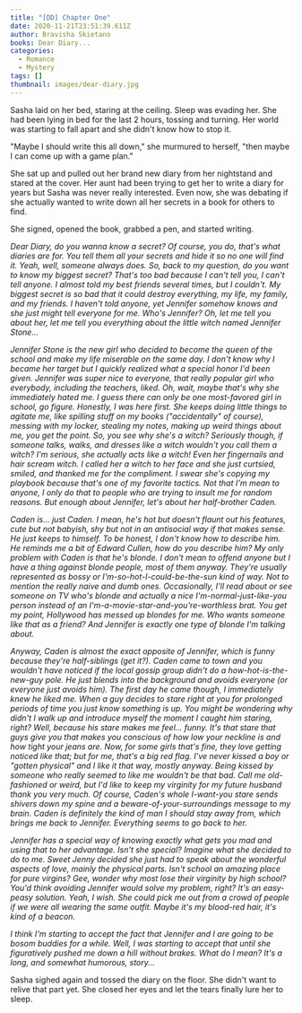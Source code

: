 ```yaml
---
title: "[DD] Chapter One"
date: 2020-11-21T23:51:39.611Z
author: Bravisha Skietano
books: Dear Diary...
categories:
  - Romance
  - Mystery
tags: []
thumbnail: images/dear-diary.jpg
---
```

Sasha laid on her bed, staring at the ceiling. Sleep was evading her. She had been lying in bed for the last 2 hours, tossing and turning. Her world was starting to fall apart and she didn't know how to stop it.

"Maybe I should write this all down," she murmured to herself, "then maybe I can come up with a game plan."

She sat up and pulled out her brand new diary from her nightstand and stared at the cover. Her aunt had been trying to get her to write a diary for years but Sasha was never really interested. Even now, she was debating if she actually wanted to write down all her secrets in a book for others to find.

She signed, opened the book, grabbed a pen, and started writing.

*Dear Diary, do you wanna know a secret? Of course, you do, that's what diaries are for. You tell them all your secrets and hide it so no one will find it. Yeah, well, someone always does. So, back to my question, do you want to know my biggest secret? That's too bad because I can't tell you, I can't tell anyone. I almost told my best friends several times, but I couldn't. My biggest secret is so bad that it could destroy everything, my life, my family, and my friends. I haven't told anyone, yet Jennifer somehow knows and she just might tell everyone for me. Who's Jennifer? Oh, let me tell you about her, let me tell you everything about the little witch named Jennifer Stone...*

*Jennifer Stone is the new girl who decided to become the queen of the school and make my life miserable on the same day. I don't know why I became her target but I quickly realized what a special honor I'd been given. Jennifer was super nice to everyone, that really popular girl who everybody, including the teachers, liked. Oh, wait, maybe that's why she immediately hated me. I guess there can only be one most-favored girl in school, go figure. Honestly, I was here first. She keeps doing little things to agitate me, like spilling stuff on my books ("accidentally" of course), messing with my locker, stealing my notes, making up weird things about me, you get the point. So, you see why she's a witch? Seriously though, if someone talks, walks, and dresses like a witch wouldn't you call them a witch? I'm serious, she actually acts like a witch! Even her fingernails and hair scream witch. I called her a witch to her face and she just curtsied, smiled, and thanked me for the compliment. I swear she's copying my playbook because that's one of my favorite tactics. Not that I'm mean to anyone, I only do that to people who are trying to insult me for random reasons. But enough about Jennifer, let's about her half-brother Caden.*

*Caden is... just Caden. I mean, he's hot but doesn't flaunt out his features, cute but not babyish, shy but not in an antisocial way if that makes sense. He just keeps to himself. To be honest, I don't know how to describe him. He reminds me a bit of Edward Cullen, how do you describe him? My only problem with Caden is that he's blonde. I don't mean to offend anyone but I have a thing against blonde people, most of them anyway. They're usually represented as bossy or I'm-so-hot-I-could-be-the-sun kind of way. Not to mention the really naive and dumb ones. Occasionally, I'll read about or see someone on TV who's blonde and actually a nice I'm-normal-just-like-you person instead of an I'm-a-movie-star-and-you're-worthless brat. You get my point, Hollywood has messed up blondes for me. Who wants someone like that as a friend? And Jennifer is exactly one type of blonde I'm talking about.*

*Anyway, Caden is almost the exact opposite of Jennifer, which is funny because they're half-siblings (get it?). Caden came to town and you wouldn't have noticed if the local gossip group didn't do a how-hot-is-the-new-guy pole. He just blends into the background and avoids everyone (or everyone just avoids him). The first day he came though, I immediately knew he liked me. When a guy decides to stare right at you for prolonged periods of time you just know something is up. You might be wondering why didn't I walk up and introduce myself the moment I caught him staring, right? Well, because his stare makes me feel... funny. It's that stare that guys give you that makes you conscious of how low your neckline is and how tight your jeans are. Now, for some girls that's fine, they love getting noticed like that; but for me, that's a big red flag. I've never kissed a boy or "gotten physical" and I like it that way, mostly anyway. Being kissed by someone who really seemed to like me wouldn't be that bad. Call me old-fashioned or weird, but I'd like to keep my virginity for my future husband thank you very much. Of course, Caden's whole I-want-you stare sends shivers down my spine and a beware-of-your-surroundings message to my brain. Caden is definitely the kind of man I should stay away from, which brings me back to Jennifer. Everything seems to go back to her.*

*Jennifer has a special way of knowing exactly what gets you mad and using that to her advantage. Isn't she special? Imagine what she decided to do to me. Sweet Jenny decided she just had to speak about the wonderful aspects of love, mainly the physical parts. Isn't school an amazing place for pure virgins? Gee, wonder why most lose their virginity by high school? You'd think avoiding Jennifer would solve my problem, right? It's an easy-peasy solution. Yeah, I wish. She could pick me out from a crowd of people if we were all wearing the same outfit. Maybe it's my blood-red hair, it's kind of a beacon.*

*I think I'm starting to accept the fact that Jennifer and I are going to be bosom buddies for a while. Well, I was starting to accept that until she figuratively pushed me down a hill without brakes. What do I mean? It's a long, and somewhat humorous, story...*

Sasha sighed again and tossed the diary on the floor. She didn't want to relive that part yet. She closed her eyes and let the tears finally lure her to sleep.
